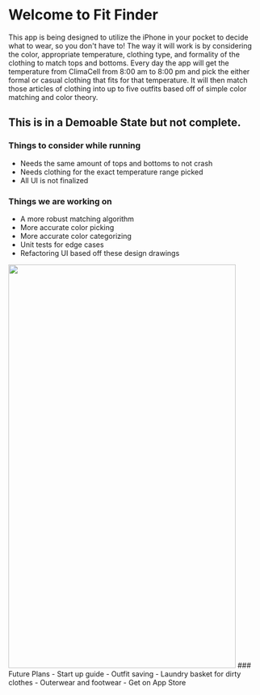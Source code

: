 # Welcome to Fit Finder

This app is being designed to utilize the iPhone in your pocket to decide what to wear, so you don't have to! The way it will work is by considering the color, appropriate temperature, clothing type, and formality of the clothing to match tops and bottoms. Every day the app will get the temperature from ClimaCell from 8:00 am to 8:00 pm and pick the either formal or casual clothing that fits for that temperature. It will then match those articles of clothing into up to five outfits based off of simple color matching and color theory.

## This is in a Demoable State but not complete.
### Things to consider while running
- Needs the same amount of tops and bottoms to not crash
- Needs clothing for the exact temperature range picked
- All UI is not finalized
### Things we are working on
- A more robust matching algorithm
- More accurate color picking
- More accurate color categorizing
- Unit tests for edge cases
- Refactoring UI based off these design drawings
<img src="https://user-images.githubusercontent.com/60236257/115128141-4a4c5680-9fa1-11eb-8709-7b6c135079a2.png" alt="" width="450" height="800">
### Future Plans
- Start up guide
- Outfit saving
- Laundry basket for dirty clothes
- Outerwear and footwear
- Get on App Store
